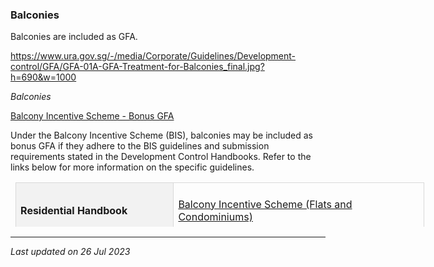 ### Balconies

Balconies are included as GFA.

<https://www.ura.gov.sg/-/media/Corporate/Guidelines/Development-control/GFA/GFA-01A-GFA-Treatment-for-Balconies_final.jpg?h=690&w=1000>

*Balconies*

  

<span style="text-decoration: underline;">Balcony Incentive Scheme -
Bonus GFA </span>

Under the Balcony Incentive Scheme (BIS), balconies may be included as
bonus GFA if they adhere to the BIS guidelines and submission
requirements stated in the Development Control Handbooks. Refer to the
links below for more information on the specific guidelines.

<table data-border="1" data-cellpadding="0" data-cellspacing="0"
style="width: 746.185px; margin-left: 5.65pt; border: none; height: 71px;"
width="622">
<tbody>
<tr class="odd" style="height: 16.7pt;">
<td
style="text-align: left; background: #f2f2f2; height: 16.7pt; width: 177.2pt; padding: 5.65pt; border: 1pt solid #d9d9d9;"
data-valign="top"><p><strong><span
style="padding: 0in; border: 1pt none windowtext;">Residential
Handbook</span></strong></p></td>
<td
style="text-align: left; height: 16.7pt; width: 289.05pt; padding: 5.65pt; border-top: 1pt solid #d9d9d9; border-right: 1pt solid #d9d9d9; border-bottom: 1pt solid #d9d9d9; border-left: none;"
data-valign="top"><p><a
href="https://www.ura.gov.sg/Corporate/Guidelines/Development-Control/Residential/Flats-Condominiums/Bonus-GFA/Balcony-Incentive-Scheme"
target="_blank">Balcony Incentive Scheme (Flats and
Condominiums)</a></p></td>
</tr>
<tr class="even" style="height: 11.7pt;">
<td
style="text-align: left; background: #f2f2f2; height: 11.7pt; width: 177.2pt; padding: 5.65pt; border-top: none; border-right: 1pt solid #d9d9d9; border-bottom: 1pt solid #d9d9d9; border-left: 1pt solid #d9d9d9;"
data-valign="top"><p><strong><span
style="padding: 0in; border: 1pt none windowtext;">Non-Residential
Handbook </span></strong></p></td>
<td
style="text-align: left; height: 11.7pt; width: 289.05pt; padding: 5.65pt; border-top: none; border-right: 1pt solid #d9d9d9; border-bottom: 1pt solid #d9d9d9; border-left: none;"
data-valign="top"><p><span></span><a
href="https://www.ura.gov.sg/Corporate/Guidelines/Development-Control/Non-Residential/Hotel/GFA-Incentive-Schemes/Balcony-Incentive-Scheme"><span
href="/Corporate/Guidelines/Development-Control/Non-Residential/Hotel/GFA-Incentive-Schemes/Balcony-Incentive-Scheme"
target="_blank"></span></a><span></span><a
href="https://www.ura.gov.sg/Corporate/Guidelines/Development-Control/Non-Residential/Hotel/GFA-Incentive-Schemes"><span
href="/Corporate/Guidelines/Development-Control/Non-Residential/Hotel/GFA-Incentive-Schemes/Balcony-Incentive-Scheme"
target="_blank"></span></a><span></span><a
href="https://www.ura.gov.sg/Corporate/Guidelines/Development-Control/Non-Residential/Hotel/GFA-Incentive-Schemes"
target="_blank">Balcony Incentive Scheme (Hotel)</a></p></td>
</tr>
</tbody>
</table>

  

------------------------------------------------------------------------

*Last updated on 26 Jul 2023*
